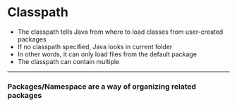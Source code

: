 # Classpath

- The classpath tells Java from where to load classes from user-created packages
- If no classpath specified, Java looks in current folder
- In other words, it can only load files from the default package
- The classpath can contain multiple

***

### Packages/Namespace are a way of organizing related packages
